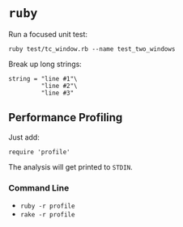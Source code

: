 # `ruby`

Run a focused unit test:

	ruby test/tc_window.rb --name test_two_windows

Break up long strings:

	string = "line #1"\
			 "line #2"\
			 "line #3"

## Performance Profiling

Just add:

	require 'profile'

The analysis will get printed to `STDIN`.

### Command Line

- `ruby -r profile`
- `rake -r profile`
